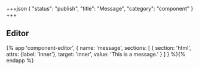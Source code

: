 +++json
{
  "status": "publish",
  "title": "Message",
  "category": "component"
}
+++

## Editor

{%
  app 'component-editor', {
    name: 'message',
    sections: [
      {
        section: 'html',
        attrs: {label: 'Inner'},
        target: 'inner',
        value: 'This is a message.'
      }
    ]
  }
%}{% endapp %}

